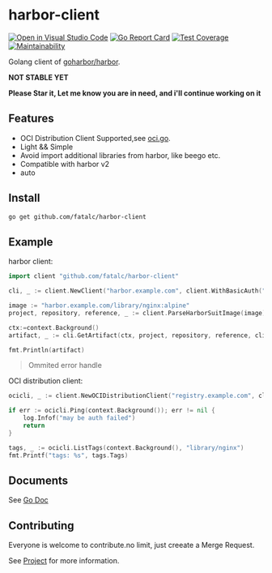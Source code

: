 # harbor-client

[![Open in Visual Studio Code](https://open.vscode.dev/badges/open-in-vscode.svg)](https://open.vscode.dev/fatalc/harbor-client)
[![Go Report Card](https://goreportcard.com/badge/github.com/fatalc/harbor-client)](https://goreportcard.com/report/github.com/fatalc/harbor-client)
[![Test Coverage](https://api.codeclimate.com/v1/badges/7b80205b09f94bfb469a/test_coverage)](https://codeclimate.com/github/fatalc/harbor-client/test_coverage)
[![Maintainability](https://api.codeclimate.com/v1/badges/7b80205b09f94bfb469a/maintainability)](https://codeclimate.com/github/fatalc/harbor-client/maintainability)

Golang client of [goharbor/harbor](https://github.com/goharbor/harbor).

**NOT STABLE YET**

**Please Star it, Let me know you are in need, and i'll continue working on it**

## Features

- OCI Distribution Client Supported,see [oci.go](oci.go).
- Light && Simple
- Avoid import additional libraries from harbor, like beego etc.
- Compatible with harbor v2
- auto

## Install

```sh
go get github.com/fatalc/harbor-client
```

## Example

harbor client:

```go
import client "github.com/fatalc/harbor-client"

cli, _ := client.NewClient("harbor.example.com", client.WithBasicAuth("admin", "password"))

image := "harbor.example.com/library/nginx:alpine"
project, repository, reference, _ := client.ParseHarborSuitImage(image)

ctx:=context.Background()
artifact, _ := cli.GetArtifact(ctx, project, repository, reference, client.GetArtifactOptions{})

fmt.Println(artifact)
```

> Ommited error handle

OCI distribution client:

```go
ocicli, _ := client.NewOCIDistributionClient("registry.example.com", client.BasicAuth("user", "password"))

if err := ocicli.Ping(context.Background()); err != nil {
    log.Infof("may be auth failed")
    return
}

tags, _ := ocicli.ListTags(context.Background(), "library/nginx")
fmt.Printf("tags: %s", tags.Tags)
```

## Documents

See [Go Doc](https://pkg.go.dev/github.com/fatalc/harbor-client)

## Contributing

Everyone is welcome to contribute.no limit, just creeate a Merge Request.

See [Project](https://github.com/fatalc/harbor-client/projects/1) for more information.
